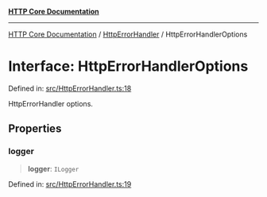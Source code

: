 [**HTTP Core Documentation**](../../README.md)

***

[HTTP Core Documentation](../../README.md) / [HttpErrorHandler](../README.md) / HttpErrorHandlerOptions

# Interface: HttpErrorHandlerOptions

Defined in: [src/HttpErrorHandler.ts:18](https://github.com/stonemjs/http-core/blob/6577700bdede2420a5df45a338635c35547070ea/src/HttpErrorHandler.ts#L18)

HttpErrorHandler options.

## Properties

### logger

> **logger**: `ILogger`

Defined in: [src/HttpErrorHandler.ts:19](https://github.com/stonemjs/http-core/blob/6577700bdede2420a5df45a338635c35547070ea/src/HttpErrorHandler.ts#L19)

